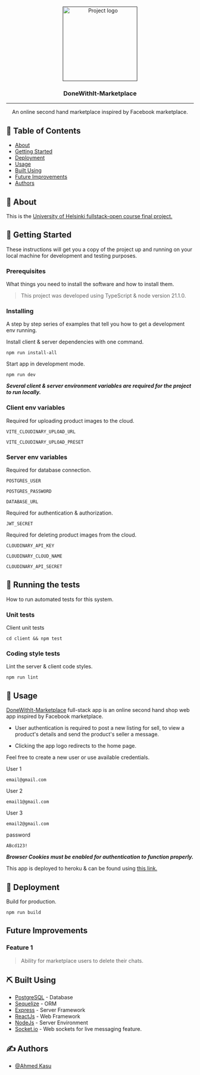 <p align="center">
  <a href="" rel="noopener">
 <img width=200px height=200px src="https://i.imgur.com/6wj0hh6.jpg" alt="Project logo"></a>
</p>

<h3 align="center">DoneWithIt-Marketplace</h3>

---

<p align="center">  An online second hand marketplace inspired by Facebook marketplace.
    <br> 
</p>

## 📝 Table of Contents

- [About](#about)
- [Getting Started](#getting_started)
- [Deployment](#deployment)
- [Usage](#usage)
- [Built Using](#built_using)
- [Future Improvements](#future_improvements)
- [Authors](#authors)

## 🧐 About <a name = "about"></a>

This is the [University of Helsinki fullstack-open course final project.](https://github.com/fullstack-hy2020/misc/blob/master/project.md)

## 🏁 Getting Started <a name = "getting_started"></a>

These instructions will get you a copy of the project up and running on your local machine for development and testing purposes.

### Prerequisites

What things you need to install the software and how to install them.

> This project was developed using TypeScript & node version 21.1.0.

### Installing

A step by step series of examples that tell you how to get a development env running.

Install client & server dependencies with one command.

```
npm run install-all
```

Start app in development mode.

```
npm run dev
```

**_Several client & server environment variables are required for the project to run locally._**

### Client env variables

Required for uploading product images to the cloud.

```
VITE_CLOUDINARY_UPLOAD_URL
```

```
VITE_CLOUDINARY_UPLOAD_PRESET
```

### Server env variables

Required for database connection.

```
POSTGRES_USER
```

```
POSTGRES_PASSWORD
```

```
DATABASE_URL
```

Required for authentication & authorization.

```
JWT_SECRET
```

Required for deleting product images from the cloud.

```
CLOUDINARY_API_KEY
```

```
CLOUDINARY_CLOUD_NAME
```

```
CLOUDINARY_API_SECRET
```

## 🔧 Running the tests <a name = "tests"></a>

How to run automated tests for this system.

### Unit tests

Client unit tests

```
cd client && npm test
```

### Coding style tests

Lint the server & client code styles.

```
npm run lint
```

## 🎈 Usage <a name="usage"></a>

[DoneWithIt-Marketplace](https://donewithit-marketplace-6ab68864c928.herokuapp.com/) full-stack app is an online second hand shop web app inspired by Facebook marketplace.

- User authentication is required to post a new listing for sell, to view a product's details and send the product's seller a message.

- Clicking the app logo redirects to the home page.

Feel free to create a new user or use available credentials.

User 1

```
email@gmail.com
```

User 2

```
email1@gmail.com
```

User 3

```
email2@gmail.com
```

password

```
ABcd123!
```

**_Browser Cookies must be enabled for authentication to function properly._**

This app is deployed to heroku & can be found using [this link.](https://donewithit-marketplace-6ab68864c928.herokuapp.com/)

## 🚀 Deployment <a name = "deployment"></a>

Build for production.

```
npm run build
```

## Future Improvements <a name = "future_improvements"></a>

### Feature 1

> Ability for marketplace users to delete their chats.

## ⛏️ Built Using <a name = "built_using"></a>

- [PostgreSQL](https://www.postgresql.org/) - Database
- [Sequelize](https://sequelize.org/) - ORM
- [Express](https://expressjs.com/) - Server Framework
- [ReactJs](https://react.dev/) - Web Framework
- [NodeJs](https://nodejs.org/en/) - Server Environment
- [Socket.io](https://socket.io/) - Web sockets for live messaging feature.

## ✍️ Authors <a name = "authors"></a>

- [@Ahmed Kasu](https://github.com/AhmedKasu)
